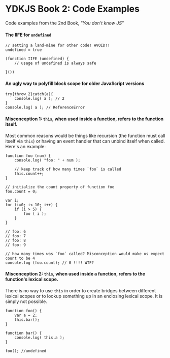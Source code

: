 # YDKJS Book 2: Code Examples
Code examples from the 2nd Book, *"You don't know JS"*

#### The IIFE for `undefined`

	// setting a land-mine for other code! AVOID!!
	undefined = true
	
	(function IIFE (undefined) {
		// usage of undefined is always safe
	
	}())

#### An ugly way to polyfill block scope for older JavaScript versions

	try{throw 2}catch(a){
		console.log( a ); // 2
	}
	console.log( a ); // ReferenceError

#### Misconception 1: `this`, when used inside a function, refers to the function itself.
Most common reasons would be things like recursion (the function must call itself via `this`) or having an event handler that can unbind itself when called. Here's an example:

	function foo (num) {
		console.log( "foo: " + num );
		
		// keep track of how many times `foo` is called
		this.count++;
	}
	
	// initialize the count property of function foo
	foo.count = 0;
	
	var i;
	for (i=0; i< 10; i++) {
		if (i > 5) {
			foo ( i );
		}
	}
	
	// foo: 6
	// foo: 7	
	// foo: 8	
	// foo: 9
	
	// how many times was `foo` called? Misconception would make us expect count to be 4
	console.log (foo.count); // 0 !!!! WTF?
	
#### Misconception 2: `this`, when used inside a function, refers to the function's lexical scope.
There is no way to use `this` in order to create bridges between different lexical scopes or to lookup something up in an enclosing lexical scope. It is simply not possible.

	function foo() {
		var a = 2;
		this.bar();
	}
	
	function bar() {
		console.log( this.a );
	}
	
	foo(); //undefined